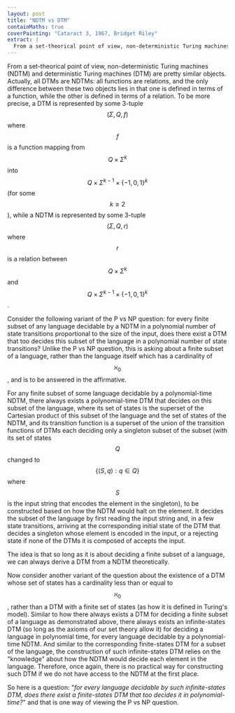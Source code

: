 ```yaml
---
layout: post
title: "NDTM vs DTM"
containMaths: true
coverPainting: "Cataract 3, 1967, Bridget Riley"
extract: |
  From a set-theorical point of view, non-deterministic Turing machines (NDTM) and deterministic Turing machines (DTM) are pretty similar objects. Actually, all deterministic Turing machines are non-deterministic Turing machines, since all functions are relations, and the only difference between these two objects lies in that a deterministic Turing machine is defined in terms of a function, while a non-deterministic Turing machine is defined in terms of a relation.
---
```


From a set-theorical point of view, non-deterministic Turing machines (NDTM) and deterministic Turing machines (DTM) are pretty similar objects. Actually, all DTMs are NDTMs: all functions are relations, and the only difference between these two objects lies in that one is defined in terms of a function, while the other is defined in terms of a relation. To be more precise, a DTM is represented by some 3-tuple $$(\Sigma, Q, f)$$ where $$f$$ is a function mapping from $$Q \times \Sigma^k$$ into $$Q \times \Sigma^{k-1} \times \{-1,0,1\}^k$$ (for some $$k \geq 2$$), while a NDTM is represented by some 3-tuple $$(\Sigma, Q, r)$$ where $$r$$ is a relation between $$Q \times \Sigma^k$$ and $$Q \times \Sigma^{k-1} \times \{-1,0,1\}^k$$.

Consider the following variant of the P vs NP question: for every finite subset of any language decidable by a NDTM in a polynomial number of state transitions proportional to the size of the input, does there exist a DTM that too decides this subset of the language in a polynomial number of state transitions? Unlike the P vs NP question, this is asking about a finite subset of a language, rather than the language itself which has a cardinality of $$\aleph_0$$, and is to be answered in the affirmative.

For any finite subset of some language decidable by a polynomial-time NDTM, there always exists a polynomial-time DTM that decides on this subset of the language, where its set of states is the superset of the Cartesian product of this subset of the language and the set of states of the NDTM, and its transition function is a superset of the union of the transition functions of DTMs each deciding only a singleton subset of the subset (with its set of states $$Q$$ changed to $$\{ (S,q) : q \in Q \}$$ where $$S$$ is the input string that encodes the element in the singleton), to be constructed based on how the NDTM would halt on the element. It decides the subset of the language by first reading the input string and, in a few state transitions, arriving at the corresponding initial state of the DTM that decides a singleton whose element is encoded in the input, or a rejecting state if none of the DTMs it is composed of accepts the input.

The idea is that so long as it is about deciding a finite subset of a language, we can always derive a DTM from a NDTM theoretically.

Now consider another variant of the question about the existence of a DTM whose set of states has a cardinality less than or equal to $$\aleph_0$$, rather than a DTM with a finite set of states (as how it is defined in Turing's model). Similar to how there always exists a DTM for deciding a finite subset of a language as demonstrated above, there always exists an infinite-states DTM (so long as the axioms of our set theory allow it) for deciding a language in polynomial time, for every language decidable by a polynomial-time NDTM. And similar to the corresponding finite-states DTM for a subset of the language, the construction of such infinite-states DTM relies on the "knowledge" about how the NDTM would decide each element in the language. Therefore, once again, there is no practical way for constructing such DTM if we do not have access to the NDTM at the first place.

So here is a question: "*for every language decidable by such infinite-states DTM, does there exist a finite-states DTM that too decides it in polynomial-time?*" and that is one way of viewing the P vs NP question.

